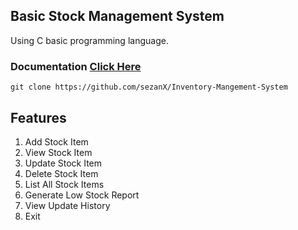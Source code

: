 ## Basic Stock Management System
Using C basic programming language.
### Documentation <a href="Algorithm Steps.pdf">Click Here</a>

<!--
### Full Documentation - https://sezanx.github.io/Stock-Mangement-System/
-->
`git clone https://github.com/sezanX/Inventory-Mangement-System`

<!--# How To work-
<strong>Add items:</strong> Allow users to input item details (name, quantity, price). <br>
<strong>View items:</strong> Display a list of all items and their details.<br>
<strong>Update items:</strong> Modify item details (quantity, price).<br>
<strong>Delete items:</strong> Remove items from the inventory.-->

## Features
1. Add Stock Item
2. View Stock Item
3. Update Stock Item
4. Delete Stock Item
5. List All Stock Items
6. Generate Low Stock Report
7. View Update History
8. Exit
